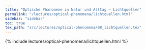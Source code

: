 ```yaml
---
title: "Optische Phänomene in Natur und Alltag – Lichtquellen"
permalink: "/lectures/optical-phenomena/lichtquellen.html"
sidebar: "sidebar"
toc: true
tex_path: "src/lectures/optical-phenomena/08_lichtquellen.tex"
---
```


{% include lectures/optical-phenomena/lichtquellen.html %}